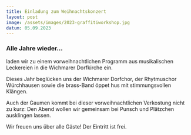 ```yaml
---
title: Einladung zum Weihnachtskonzert
layout: post
image: /assets/images/2023-graffitiworkshop.jpg
datum: 05.09.2023
---
```

<h3> Alle Jahre wieder... </h3>
laden wir zu einem vorweihnachtlichen Programm aus musikalischen Leckereien in die Wichmarer Dorfkirche ein.
<p>
Dieses Jahr beglücken uns der Wichmarer Dorfchor, der Rhytmuschor Würchhausen sowie die brass-Band öppet hus mit stimmungsvollen Klängen.
<p>
Auch der Gaumen kommt bei dieser vorweihnachtlichen Verkostung nicht zu kurz: Den Abend wollen wir gemeinsam bei Punsch und Plätzchen ausklingen lassen.
<p>
Wir freuen uns über alle Gäste! Der Eintritt ist frei.
<p>
